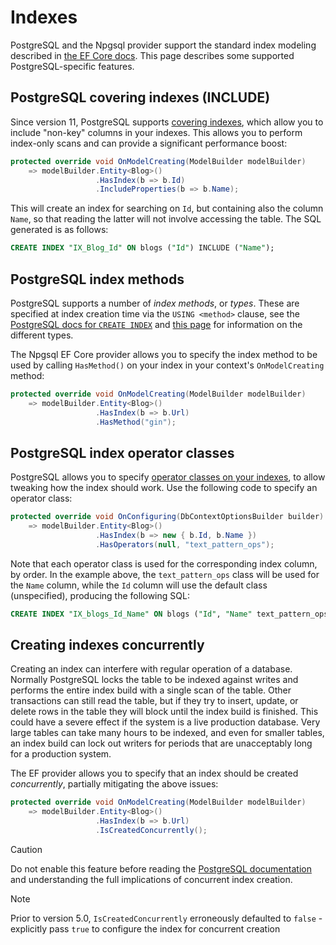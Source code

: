 # Indexes

PostgreSQL and the Npgsql provider support the standard index modeling described in [the EF Core docs](https://docs.microsoft.com/ef/core/modeling/indexes). This page describes some supported PostgreSQL-specific features.

## PostgreSQL covering indexes (INCLUDE)

Since version 11, PostgreSQL supports [covering indexes](https://paquier.xyz/postgresql-2/postgres-11-covering-indexes), which allow you to include "non-key" columns in your indexes. This allows you to perform index-only scans and can provide a significant performance boost:

```c#
protected override void OnModelCreating(ModelBuilder modelBuilder)
    => modelBuilder.Entity<Blog>()
                   .HasIndex(b => b.Id)
                   .IncludeProperties(b => b.Name);
```

This will create an index for searching on `Id`, but containing also the column `Name`, so that reading the latter will not involve accessing the table. The SQL generated is as follows:

```sql
CREATE INDEX "IX_Blog_Id" ON blogs ("Id") INCLUDE ("Name");
```

## PostgreSQL index methods

PostgreSQL supports a number of *index methods*, or *types*. These are specified at index creation time via the `USING <method>` clause, see the [PostgreSQL docs for `CREATE INDEX`](https://www.postgresql.org/docs/current/static/sql-createindex.html) and [this page](https://www.postgresql.org/docs/current/static/indexes-types.html) for information on the different types.

The Npgsql EF Core provider allows you to specify the index method to be used by calling `HasMethod()` on your index in your context's `OnModelCreating` method:

```c#
protected override void OnModelCreating(ModelBuilder modelBuilder)
    => modelBuilder.Entity<Blog>()
                   .HasIndex(b => b.Url)
                   .HasMethod("gin");
```

## PostgreSQL index operator classes

PostgreSQL allows you to specify [operator classes on your indexes](https://www.postgresql.org/docs/current/indexes-opclass.html), to allow tweaking how the index should work. Use the following code to specify an operator class:

```c#
protected override void OnConfiguring(DbContextOptionsBuilder builder)
    => modelBuilder.Entity<Blog>()
                   .HasIndex(b => new { b.Id, b.Name })
                   .HasOperators(null, "text_pattern_ops");
```

Note that each operator class is used for the corresponding index column, by order. In the example above, the `text_pattern_ops` class will be used for the `Name` column, while the `Id` column will use the default class (unspecified), producing the following SQL:

```sql
CREATE INDEX "IX_blogs_Id_Name" ON blogs ("Id", "Name" text_pattern_ops);
```

## Creating indexes concurrently

Creating an index can interfere with regular operation of a database. Normally PostgreSQL locks the table to be indexed against writes and performs the entire index build with a single scan of the table. Other transactions can still read the table, but if they try to insert, update, or delete rows in the table they will block until the index build is finished. This could have a severe effect if the system is a live production database. Very large tables can take many hours to be indexed, and even for smaller tables, an index build can lock out writers for periods that are unacceptably long for a production system.

The EF provider allows you to specify that an index should be created *concurrently*, partially mitigating the above issues:

```c#
protected override void OnModelCreating(ModelBuilder modelBuilder)
    => modelBuilder.Entity<Blog>()
                   .HasIndex(b => b.Url)
                   .IsCreatedConcurrently();
```

> [!CAUTION]
> Do not enable this feature before reading the [PostgreSQL documentation](https://www.postgresql.org/docs/current/sql-createindex.html#SQL-CREATEINDEX-CONCURRENTLY) and understanding the full implications of concurrent index creation.

> [!NOTE]
> Prior to version 5.0, `IsCreatedConcurrently` erroneously defaulted to `false` - explicitly pass `true` to configure the index for concurrent creation
